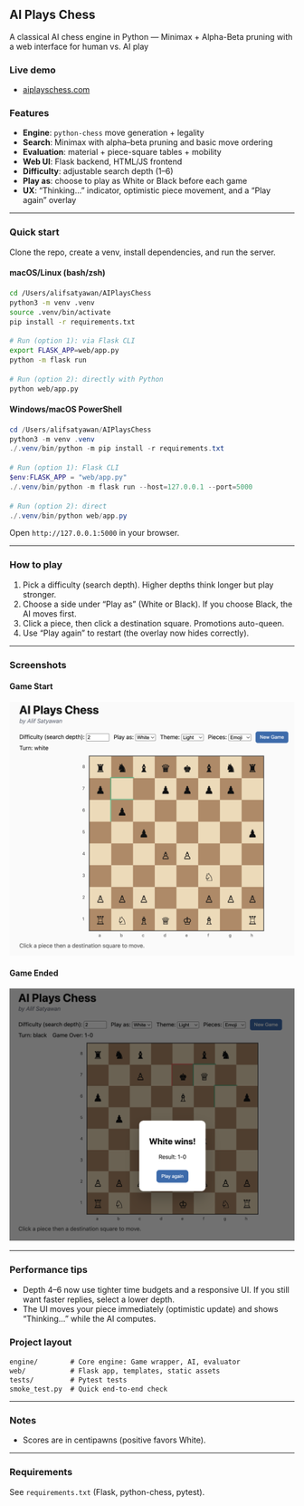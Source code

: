 ## **AI Plays Chess**

A classical AI chess engine in Python — Minimax + Alpha-Beta pruning with a web interface for human vs. AI play

### **Live demo**
- [aiplayschess.com](https://aiplayschess.com/)

### **Features**
- **Engine**: `python-chess` move generation + legality
- **Search**: Minimax with alpha–beta pruning and basic move ordering
- **Evaluation**: material + piece-square tables + mobility
- **Web UI**: Flask backend, HTML/JS frontend
- **Difficulty**: adjustable search depth (1–6)
- **Play as**: choose to play as White or Black before each game
- **UX**: “Thinking…” indicator, optimistic piece movement, and a “Play again” overlay

---

### **Quick start**
Clone the repo, create a venv, install dependencies, and run the server.

#### macOS/Linux (bash/zsh)
```bash
cd /Users/alifsatyawan/AIPlaysChess
python3 -m venv .venv
source .venv/bin/activate
pip install -r requirements.txt

# Run (option 1): via Flask CLI
export FLASK_APP=web/app.py
python -m flask run

# Run (option 2): directly with Python
python web/app.py
```

#### Windows/macOS PowerShell
```powershell
cd /Users/alifsatyawan/AIPlaysChess
python3 -m venv .venv
./.venv/bin/python -m pip install -r requirements.txt

# Run (option 1): Flask CLI
$env:FLASK_APP = "web/app.py"
./.venv/bin/python -m flask run --host=127.0.0.1 --port=5000

# Run (option 2): direct
./.venv/bin/python web/app.py
```

Open `http://127.0.0.1:5000` in your browser.

---

### **How to play**
1. Pick a difficulty (search depth). Higher depths think longer but play stronger.
2. Choose a side under “Play as” (White or Black). If you choose Black, the AI moves first.
3. Click a piece, then click a destination square. Promotions auto-queen.
4. Use “Play again” to restart (the overlay now hides correctly).

---

### **Screenshots**

#### Game Start 
![Start Game](docs/images/startGame.png)

#### Game Ended
![End Game](docs/images/endGame.png)

---

### **Performance tips**
- Depth 4–6 now use tighter time budgets and a responsive UI. If you still want faster replies, select a lower depth.
- The UI moves your piece immediately (optimistic update) and shows “Thinking…” while the AI computes.

### **Project layout**
```
engine/        # Core engine: Game wrapper, AI, evaluator
web/           # Flask app, templates, static assets
tests/         # Pytest tests
smoke_test.py  # Quick end-to-end check
```

---

### **Notes**
- Scores are in centipawns (positive favors White).

---

### **Requirements**
See `requirements.txt` (Flask, python-chess, pytest).


